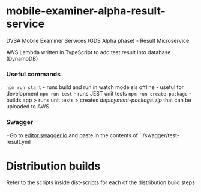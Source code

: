 # mobile-examiner-alpha-result-service
DVSA Mobile Examiner Services (GDS Alpha phase) - Result Microservice

AWS Lambda written in TypeScript to add test result into database (DynamoDB)

### Useful commands

`npm run start` - runs build and run in watch mode sls offline - useful for development
`npm run test` - runs JEST unit tests
`npm run create-package` - builds app > runs unit tests > creates *deployment-package.zip* that can be uploaded to AWS

### Swagger
+Go to [editor.swagger.io](http://editor.swagger.io/) and paste in the contents of `./swagger/test-result.yml

# Distribution builds
Refer to the scripts inside dist-scripts for each of the distribution build steps
